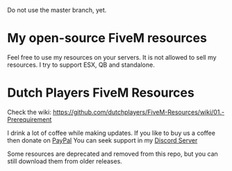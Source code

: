 Do not use the master branch, yet.

# My open-source FiveM resources
Feel free to use my resources on your servers. It is not allowed to sell my resources. I try to support ESX, QB and standalone.

# Dutch Players FiveM Resources
Check the wiki: https://github.com/dutchplayers/FiveM-Resources/wiki/01.-Prerequirement

I drink a lot of coffee while making updates. If you like to buy us a coffee then donate on [PayPal](https://www.paypal.com/paypalme/dutchplayers)
You can seek support in my [Discord Server](https://discord.gg/T7VptEaN64)

Some resources are deprecated and removed from this repo, but you can still download them from older releases.